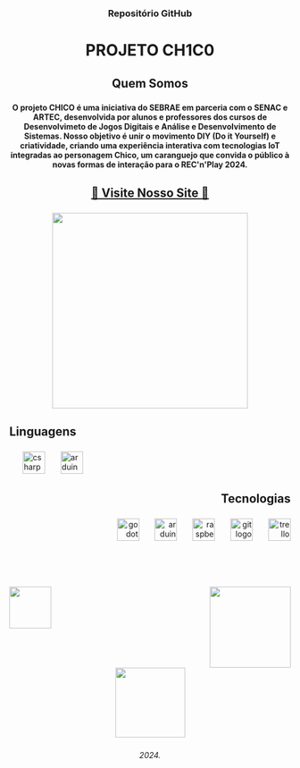 <h3 align="center">Repositório GitHub</h3>
<h1 align="center">PROJETO CH1C0</h1>

###

<h2 align="center">Quem Somos</h2>

###

<h4 align="center">O projeto CHICO é uma iniciativa do SEBRAE em parceria com o SENAC e ARTEC, desenvolvida por alunos e professores dos cursos de Desenvolvimeto de Jogos Digitais e Análise e Desenvolvimento de Sistemas. Nosso objetivo é unir o movimento DIY (Do it Yourself) e criatividade, criando uma experiência interativa com tecnologias IoT integradas ao personagem Chico, um caranguejo que convida o público à novas formas de interação para o REC'n'Play 2024.</h4>

###

<h2 align="center"><a href="https://projeto-chico.vercel.app/">🦀 Visite Nosso Site 🦀</a></h2>

###

<div align="center">
  <img height="350" src="https://github.com/user-attachments/assets/5095859e-0edd-4597-9152-d11b014a360a"  />
</div>

###

<h2 align="left">Linguagens</h2>

###

<div align="left">
  <img width="20" />
  <img src="https://cdn.jsdelivr.net/gh/devicons/devicon/icons/csharp/csharp-original.svg" height="40" alt="csharp logo"  />
  <img width="20" />
  <img src="https://cdn.jsdelivr.net/gh/devicons/devicon/icons/arduino/arduino-original-wordmark.svg" height="40" alt="arduino logo"  />
</div>

###

<h2 align="right">Tecnologias</h2>

###

<div align="right">
  <img src="https://cdn.jsdelivr.net/gh/devicons/devicon/icons/godot/godot-original.svg" height="40" alt="godot logo"  />
  <img width="20" />
  <img src="https://cdn.jsdelivr.net/gh/devicons/devicon/icons/arduino/arduino-original.svg" height="40" alt="arduino logo"  />
  <img width="20" />
  <img src="https://cdn.jsdelivr.net/gh/devicons/devicon/icons/raspberrypi/raspberrypi-original.svg" height="40" alt="raspberrypi logo"  />
  <img width="20" />
  <img src="https://cdn.jsdelivr.net/gh/devicons/devicon/icons/git/git-original.svg" height="40" alt="git logo"  />
  <img width="20" />
  <img src="https://cdn.jsdelivr.net/gh/devicons/devicon/icons/trello/trello-plain.svg" height="40" alt="trello logo"  />
</div>

###

<br clear="both">

<h1 align="left"></h1>

###

<img align="left" height="75" src="https://github.com/user-attachments/assets/369c3e0b-b31d-4bdc-8fee-c47c30a0d237"  />

###

<img align="right" height="145" src="https://github.com/user-attachments/assets/484433fb-940b-40af-88e2-fad2416e24fa"  />

###

<br clear="both">

<div align="center">
  <img height="125" src="https://github.com/user-attachments/assets/8c77ef48-7e83-459d-a52c-363c5b273f87"  />
</div>

###

<h6 align="center">2024.</h6>

###
